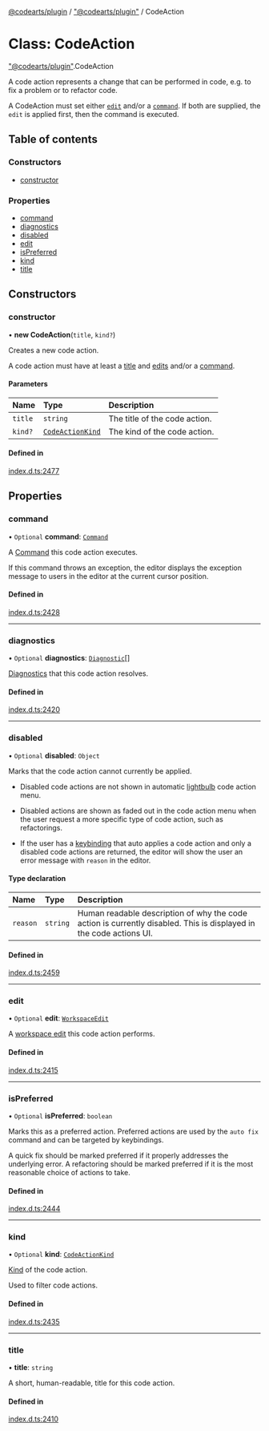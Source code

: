 [@codearts/plugin](../README.md) / ["@codearts/plugin"](../modules/_codearts_plugin_.md) / CodeAction

# Class: CodeAction

["@codearts/plugin"](../modules/_codearts_plugin_.md).CodeAction

A code action represents a change that can be performed in code, e.g. to fix a problem or
to refactor code.

A CodeAction must set either [`edit`](codearts_plugin_.CodeAction.md#edit) and/or a [`command`](codearts_plugin_.CodeAction.md#command). If both are supplied, the `edit` is applied first, then the command is executed.

## Table of contents

### Constructors

- [constructor](codearts_plugin_.CodeAction.md#constructor)

### Properties

- [command](codearts_plugin_.CodeAction.md#command)
- [diagnostics](codearts_plugin_.CodeAction.md#diagnostics)
- [disabled](codearts_plugin_.CodeAction.md#disabled)
- [edit](codearts_plugin_.CodeAction.md#edit)
- [isPreferred](codearts_plugin_.CodeAction.md#ispreferred)
- [kind](codearts_plugin_.CodeAction.md#kind)
- [title](codearts_plugin_.CodeAction.md#title)

## Constructors

### constructor

• **new CodeAction**(`title`, `kind?`)

Creates a new code action.

A code action must have at least a [title](codearts_plugin_.CodeAction.md#title) and [edits](codearts_plugin_.CodeAction.md#edit)
and/or a [command](codearts_plugin_.CodeAction.md#command).

#### Parameters

| Name | Type | Description |
| :------ | :------ | :------ |
| `title` | `string` | The title of the code action. |
| `kind?` | [`CodeActionKind`](codearts_plugin_.CodeActionKind.md) | The kind of the code action. |

#### Defined in

[index.d.ts:2477](https://github.com/huaweicloud/cloudide-plugin-api/blob/5055bbd/index.d.ts#L2477)

## Properties

### command

• `Optional` **command**: [`Command`](../interfaces/codearts_plugin_.Command.md)

A [Command](../interfaces/codearts_plugin_.Command.md) this code action executes.

If this command throws an exception, the editor displays the exception message to users in the editor at the
current cursor position.

#### Defined in

[index.d.ts:2428](https://github.com/huaweicloud/cloudide-plugin-api/blob/5055bbd/index.d.ts#L2428)

___

### diagnostics

• `Optional` **diagnostics**: [`Diagnostic`](codearts_plugin_.Diagnostic.md)[]

[Diagnostics](codearts_plugin_.Diagnostic.md) that this code action resolves.

#### Defined in

[index.d.ts:2420](https://github.com/huaweicloud/cloudide-plugin-api/blob/5055bbd/index.d.ts#L2420)

___

### disabled

• `Optional` **disabled**: `Object`

Marks that the code action cannot currently be applied.

- Disabled code actions are not shown in automatic [lightbulb](https://code.visualstudio.com/docs/editor/editingevolved#_code-action)
code action menu.

- Disabled actions are shown as faded out in the code action menu when the user request a more specific type
of code action, such as refactorings.

- If the user has a [keybinding](https://code.visualstudio.com/docs/editor/refactoring#_keybindings-for-code-actions)
that auto applies a code action and only a disabled code actions are returned, the editor will show the user an
error message with `reason` in the editor.

#### Type declaration

| Name | Type | Description |
| :------ | :------ | :------ |
| `reason` | `string` | Human readable description of why the code action is currently disabled.  This is displayed in the code actions UI. |

#### Defined in

[index.d.ts:2459](https://github.com/huaweicloud/cloudide-plugin-api/blob/5055bbd/index.d.ts#L2459)

___

### edit

• `Optional` **edit**: [`WorkspaceEdit`](codearts_plugin_.WorkspaceEdit.md)

A [workspace edit](codearts_plugin_.WorkspaceEdit.md) this code action performs.

#### Defined in

[index.d.ts:2415](https://github.com/huaweicloud/cloudide-plugin-api/blob/5055bbd/index.d.ts#L2415)

___

### isPreferred

• `Optional` **isPreferred**: `boolean`

Marks this as a preferred action. Preferred actions are used by the `auto fix` command and can be targeted
by keybindings.

A quick fix should be marked preferred if it properly addresses the underlying error.
A refactoring should be marked preferred if it is the most reasonable choice of actions to take.

#### Defined in

[index.d.ts:2444](https://github.com/huaweicloud/cloudide-plugin-api/blob/5055bbd/index.d.ts#L2444)

___

### kind

• `Optional` **kind**: [`CodeActionKind`](codearts_plugin_.CodeActionKind.md)

[Kind](codearts_plugin_.CodeActionKind.md) of the code action.

Used to filter code actions.

#### Defined in

[index.d.ts:2435](https://github.com/huaweicloud/cloudide-plugin-api/blob/5055bbd/index.d.ts#L2435)

___

### title

• **title**: `string`

A short, human-readable, title for this code action.

#### Defined in

[index.d.ts:2410](https://github.com/huaweicloud/cloudide-plugin-api/blob/5055bbd/index.d.ts#L2410)

